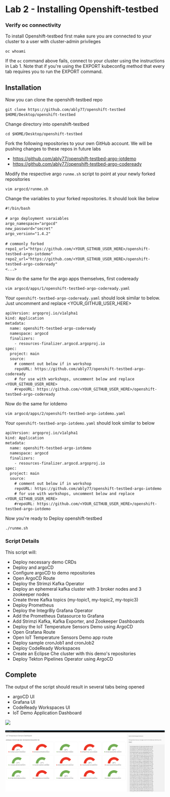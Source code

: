# Lab 2 - Installing Openshift-testbed

### Verify oc connectivity

To install Openshift-testbed first make sure you are connected to your cluster to a user with cluster-admin privileges
```
oc whoami
```

If the `oc` command above fails, connect to your cluster using the instructions in Lab 1. Note that if you're using the EXPORT kubeconfig method that every tab requires you to run the EXPORT command.

## Installation

Now you can clone the openshift-testbed repo
```
git clone https://github.com/ably77/openshift-testbed $HOME/Desktop/openshift-testbed
```

Change directory into openshift-testbed
```
cd $HOME/Desktop/openshift-testbed
```

Fork the following repositories to your own GitHub account. We will be pushing changes to these repos in future labs
- https://github.com/ably77/openshift-testbed-argo-iotdemo
- https://github.com/ably77/openshift-testbed-argo-codeready

Modify the respective argo `runme.sh` script to point at your newly forked repositories
```
vim argocd/runme.sh
```

Change the variables to your forked repositories. It should look like below
```
#!/bin/bash

# argo deployment varaiables
argo_namespace="argocd"
new_password="secret"
argo_version="1.4.2"

# commonly forked
repo1_url="https://github.com/<YOUR_GITHUB_USER_HERE>/openshift-testbed-argo-iotdemo"
repo2_url="https://github.com/<YOUR_GITHUB_USER_HERE>/openshift-testbed-argo-codeready"
<...>
```

Now do the same for the argo apps themselves, first codeready
```
vim argocd/apps/1/openshift-testbed-argo-codeready.yaml
```

Your `openshift-testbed-argo-codeready.yaml` should look similar to below. Just uncomment and replace <YOUR_GITHUB_USER_HERE>
```
apiVersion: argoproj.io/v1alpha1
kind: Application
metadata:
  name: openshift-testbed-argo-codeready
  namespace: argocd
  finalizers:
    - resources-finalizer.argocd.argoproj.io
spec:
  project: main
  source:
    # comment out below if in workshop
    repoURL: https://github.com/ably77/openshift-testbed-argo-codeready
    # for use with workshops, uncomment below and replace <YOUR_GITHUB_USER_HERE>
    #repoURL: https://github.com/<YOUR_GITHUB_USER_HERE>/openshift-testbed-argo-codeready
```

Now do the same for iotdemo
```
vim argocd/apps/2/openshift-testbed-argo-iotdemo.yaml
```

Your `openshift-testbed-argo-iotdemo.yaml` should look similar to below
```
apiVersion: argoproj.io/v1alpha1
kind: Application
metadata:
  name: openshift-testbed-argo-iotdemo
  namespace: argocd
  finalizers:
    - resources-finalizer.argocd.argoproj.io
spec:
  project: main
  source:
    # comment out below if in workshop
    repoURL: https://github.com/ably77/openshift-testbed-argo-iotdemo
    # for use with workshops, uncomment below and replace <YOUR_GITHUB_USER_HERE>
    #repoURL: https://github.com/<YOUR_GITHUB_USER_HERE>/openshift-testbed-argo-iotdemo
```

Now you're ready to Deploy openshift-testbed
```
./runme.sh
```

### Script Details
This script will:
- Deploy necessary demo CRDs
- Deploy and argoCD
- Configure argoCD to demo repositories
- Open ArgoCD Route
- Deploy the Strimzi Kafka Operator
- Deploy an ephemeral kafka cluster with 3 broker nodes and 3 zookeeper nodes
- Create three Kafka topics (my-topic1, my-topic2, my-topic3)
- Deploy Prometheus
- Deploy the Integr8ly Grafana Operator
- Add the Prometheus Datasource to Grafana
- Add Strimzi Kafka, Kafka Exporter, and Zookeeper Dashboards
- Deploy the IoT Temperature Sensors Demo using ArgoCD
- Open Grafana Route
- Open IoT Temperature Sensors Demo app route
- Deploy sample cronJob1 and cronJob2
- Deploy CodeReady Workspaces
- Create an Eclipse Che cluster with this demo's repositories
- Deploy Tekton Pipelines Operator using ArgoCD

## Complete

The output of the script should result in several tabs being opened
- argoCD UI
- Grafana UI
- CodeReady Workspaces UI
- IoT Demo Application Dashboard

![](https://github.com/ably77/Standard-OCP-Workshop/blob/master/resources/argo1.png)

![](https://github.com/ably77/Standard-OCP-Workshop/blob/master/resources/iotdashboard1.png)
